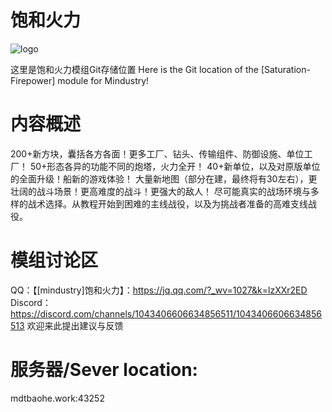 # 饱和火力
![logo](https://github.com/RA2EXE/Saturation-Firepower/assets/119042209/a50992d5-a072-42bc-91c7-c55c509c0524)

这里是饱和火力模组Git存储位置
Here is the Git location of the [Saturation-Firepower] module for Mindustry!

# 内容概述
200+新方块，囊括各方各面！更多工厂、钻头、传输组件、防御设施、单位工厂！
50+形态各异的功能不同的炮塔，火力全开！
40+新单位，以及对原版单位的全面升级！船新的游戏体验！
大量新地图（部分在建，最终将有30左右），更壮阔的战斗场景！更高难度的战斗！更强大的敌人！
尽可能真实的战场环境与多样的战术选择。从教程开始到困难的主线战役，以及为挑战者准备的高难支线战役。

# 模组讨论区
QQ：【[mindustry]饱和火力】：https://jq.qq.com/?_wv=1027&k=lzXXr2ED
Discord：https://discord.com/channels/1043406606634856511/1043406606634856513
欢迎来此提出建议与反馈

# 服务器/Sever location:
mdtbaohe.work:43252

